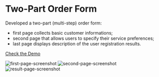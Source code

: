 # Two-Part Order Form

Developed a two-part (multi-step) order form:

- first page collects basic customer informations;
- second page that allows users to specify their service preferences;
- last page displays description of the user registration results.

[Check the Demo](https://heimlee.github.io/two-part-order-form/)

![first-page-screenshot](https://user-images.githubusercontent.com/43527919/127932887-80ec523f-2417-4b3d-9e9a-bfac429212e3.png)
![second-page-screenshot](https://user-images.githubusercontent.com/43527919/127932913-6cd6c1d2-5ea7-4243-a5cf-21cdb3bbf673.png)
![result-page-screenshot](https://user-images.githubusercontent.com/43527919/127932929-9050346e-dd45-4ce9-90ff-8ec4f8d9ce8e.png)
